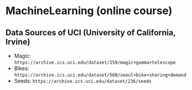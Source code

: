 # MachineLearning (online course)

## Data Sources of UCI (University of California, Irvine)
  - Magic: `https://archive.ics.uci.edu/dataset/159/magic+gamma+telescope`
  - Bikes: `https://archive.ics.uci.edu/dataset/560/seoul+bike+sharing+demand`
  - Seeds: `https://archive.ics.uci.edu/dataset/236/seeds`
